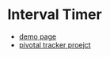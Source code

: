 # Interval Timer

- [demo page](https://interval-timer.github.io/)
- [pivotal tracker proejct](https://www.pivotaltracker.com/n/projects/2232937)
